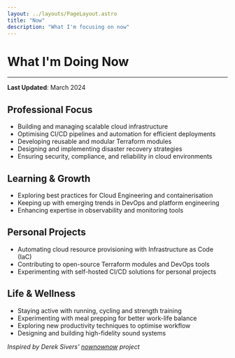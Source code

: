 ```yaml
---
layout: ../layouts/PageLayout.astro
title: "Now"
description: "What I'm focusing on now"
---
```


# What I'm Doing Now

---

**Last Updated**: March 2024

## Professional Focus  

- Building and managing scalable cloud infrastructure 
- Optimising CI/CD pipelines and automation for efficient deployments
- Developing reusable and modular Terraform modules
- Designing and implementing disaster recovery strategies
- Ensuring security, compliance, and reliability in cloud environments 

## Learning & Growth  

- Exploring best practices for Cloud Engineering and containerisation  
- Keeping up with emerging trends in DevOps and platform engineering
- Enhancing expertise in observability and monitoring tools   

## Personal Projects  

- Automating cloud resource provisioning with Infrastructure as Code (IaC)
- Contributing to open-source Terraform modules and DevOps tools  
- Experimenting with self-hosted CI/CD solutions for personal projects  


## Life & Wellness  

- Staying active with running, cycling and strength training  
- Experimenting with meal prepping for better work-life balance  
- Exploring new productivity techniques to optimise workflow
- Designing and building high-fidelity sound systems


_Inspired by Derek Sivers' [nownownow](https://nownownow.com) project_
